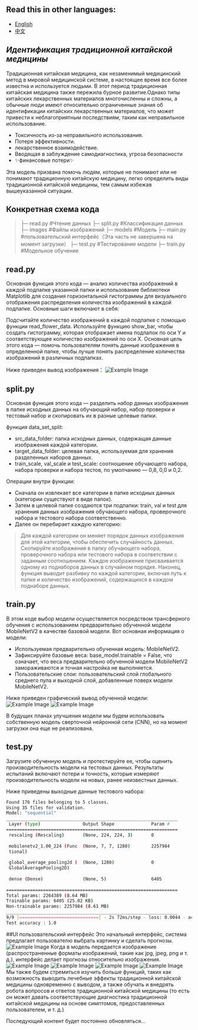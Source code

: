 ## Read this in other languages:

- [English]([./README_EN.md](https://github.com/whossssssss/ML/blob/google-colab/README_en.md))
- [中文]([./README_CN.md](https://github.com/whossssssss/ML/blob/google-colab/README_cn.md))




## _Идентификация традиционной китайской медицины_

Традиционная китайская медицина, как незаменимый медицинский метод в мировой медицинской системе, в настоящее время все более известна и используется людьми. В этот период традиционная китайская медицина также пережила бурное развитие.Однако типы китайских лекарственных материалов многочисленны и сложны, а обычные люди имеют относительно ограниченные знания об идентификации китайских лекарственных материалов, что может привести к неблагоприятным последствиям, таким как неправильное использование.

-  Токсичность из-за неправильного использования.
- Потеря эффективности.
- лекарственное взаимодействие.
- Вводящая в заблуждение самодиагностика, угроза безопасности
- ✨финансовые потери✨


Эта модель призвана помочь людям, которые не понимают или не понимают традиционную китайскую медицину, легко определить виды традиционной китайской медицины, тем самым избежав вышеуказанной ситуации.

## Конкретная схема кода

> ├─ read.py #Чтение данных
>├─ split.py #Классификация данных
>├─ images  #Файлы изображений
>├─ models #Модель
>├─ main.py #пользовательский интерфейс（Эта часть не завершена на момент загрузки）
>├─ test.py #Тестирование модели
>├─ train.py #Модельное обучение

## read.py
Основная функция этого кода — анализ количества изображений в каждой подпапке указанной папки и использование библиотеки Matplotlib для создания горизонтальной гистограммы для визуального отображения распределения количества изображений в каждой подпапке. Основные шаги включают в себя:

Подсчитайте количество изображений в каждой подпапке с помощью функции read_flower_data.
Используйте функцию show_bar, чтобы создать гистограмму, которая отображает имена подпапок по оси Y и соответствующее количество изображений по оси X.
Основная цель этого кода — помочь пользователям понять данные изображения в определенной папке, чтобы лучше понять распределение количества изображений в различных подпапках.

Ниже приведен вывод изображения：
![Example Image](https://github.com/whossssssss/ML/blob/google-colab/myplot.png)

## split.py
Основная функция этого кода — разделить набор данных изображения в папке исходных данных на обучающий набор, набор проверки и тестовый набор и скопировать их в разные целевые папки.

функция data_set_split:
- src_data_folder: папка исходных данных, содержащая данные изображения каждой категории.
- target_data_folder: целевая папка, используемая для хранения разделенных наборов данных.
- train_scale, val_scale и test_scale: соотношение обучающего набора, набора проверки и набора тестов, по умолчанию — 0,8, 0,0 и 0,2.

Операции внутри функции:
- Сначала он извлекает все категории в папке исходных данных (категории существуют в виде папок).
- Затем в целевой папке создаются три подпапки: train, val и test для хранения данных изображения обучающего набора, проверочного набора и тестового набора соответственно.
- Далее он перебирает каждую категорию:

> Для каждой категории он меняет порядок данных изображения для этой категории, чтобы обеспечить случайность данных.
Скопируйте изображения в папку обучающего набора, проверочного набора или тестового набора в соответствии с заданным соотношением. Каждое изображение присваивается одному из поднаборов данных в случайном порядке.
Наконец, функция выводит разбивку по каждой категории, включая путь к папке и количество изображений, содержащихся в каждом поднаборе данных.

## train.py
В этом коде выбор модели осуществляется посредством трансферного обучения с использованием предварительно обученной модели MobileNetV2 в качестве базовой модели. Вот основная информация о модели:
- Используемая предварительно обученная модель: MobileNetV2.
- Зафиксируйте базовые веса: base_model.trainable = False, что означает, что веса предварительно обученной модели MobileNetV2 замораживаются и точная настройка не выполняется.
- Пользовательские слои: пользовательский слой глобального среднего пула и выходной слой, добавленные поверх модели MobileNetV2.

Ниже приведен графический вывод обученной модели:
![Example Image](https://github.com/whossssssss/ML/blob/google-colab/train_1.png)
![Example Image](https://github.com/whossssssss/ML/blob/google-colab/train_2.png)

В будущих планах улучшения модели мы будем использовать собственную модель сверточной нейронной сети (CNN), но на момент загрузки она еще не реализована.

## test.py
Загрузите обученную модель и протестируйте ее, чтобы оценить производительность модели на тестовых данных. Результаты испытаний включают потери и точность, которые измеряют производительность модели на новых, ранее неизвестных данных.

Ниже приведены выходные данные тестового набора:
```sh
Found 176 files belonging to 5 classes.
Using 35 files for validation.
Model: "sequential"
_________________________________________________________________
 Layer (type)                Output Shape              Param #   
=================================================================
 rescaling (Rescaling)       (None, 224, 224, 3)       0         
                                                                 
 mobilenetv2_1.00_224 (Func  (None, 7, 7, 1280)        2257984   
 tional)                                                         
                                                                 
 global_average_pooling2d (  (None, 1280)              0         
 GlobalAveragePooling2D)                                         
                                                                 
 dense (Dense)               (None, 5)                 6405      
                                                                 
=================================================================
Total params: 2264389 (8.64 MB)
Trainable params: 6405 (25.02 KB)
Non-trainable params: 2257984 (8.61 MB)
_________________________________________________________________
9/9 [==============================] - 2s 72ms/step - loss: 0.0044 - accuracy: 1.0000
Test accuracy : 1.0
```
##UI пользовательский интерфейс
Это начальный интерфейс, система предлагает пользователю выбрать картинку и сделать прогнозы.
![Example Image](https://github.com/whossssssss/ML/blob/google-colab/%E5%B1%8F%E5%B9%95%E6%88%AA%E5%9B%BE%202023-11-12%20191311.png)
Когда в модель передается изображение (распространенные форматы изображений, такие как jpg, jpeg, png и т. д.), интерфейс делает прогнозы относительно изображения.
![Example Image](https://github.com/whossssssss/ML/blob/google-colab/%E5%B1%8F%E5%B9%95%E6%88%AA%E5%9B%BE%202023-11-12%20191324.png)
![Example Image](https://github.com/whossssssss/ML/blob/google-colab/%E5%B1%8F%E5%B9%95%E6%88%AA%E5%9B%BE%202023-11-12%20191331.png)
![Example Image](https://github.com/whossssssss/ML/blob/google-colab/%E5%B1%8F%E5%B9%95%E6%88%AA%E5%9B%BE%202023-11-12%20191800.png)
![Example Image](https://github.com/whossssssss/ML/blob/google-colab/%E5%B1%8F%E5%B9%95%E6%88%AA%E5%9B%BE%202023-11-12%20191807.png)
Мы также будем стремиться изучить больше функций, таких как возможность выводить лечебные эффекты традиционной китайской медицины одновременно с выводом, а также обучать и внедрять робота вопросов и ответов традиционной китайской медицины (то есть он может давать соответствующие диагностика традиционной китайской медицины на основе симптомов, предоставленных пользователем, и т. д.)

Последующий контент будет постоянно обновляться...
